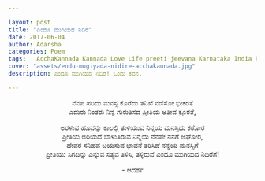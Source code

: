 ```yaml
---

layout: post
title: "ಎಂದೂ ಮುಗಿಯದ ನಿದಿರೆ"
date: 2017-06-04
author: Adarsha
categories: Poem
tags:	AcchaKannada Kannada Love Life preeti jeevana Karnataka India Blog death saavu end
cover: "assets/endu-mugiyada-nidire-acchakannada.jpg"
description: ಎಂದೂ ಮುಗಿಯದ ನಿದಿರೆ! ಒಂದು ಕವನ.

---
```


<p align ="center">ನೆನಪ ಹರಿದು ಮನಸ್ಸ ಕೊರೆದು ತನಿಖೆ ನಡೆಸೋ ಭೀಕರತೆ<br>
ಎದುರು ನಿಂತರು ನಿನ್ನ ಗುರುತಿಸದ ಪ್ರೀತಿಯ ಅತೀವ ಕ್ರೂರತೆ,</p>
<p align ="center">ಅರಳುವ ಹೂವನ್ನು ಕಾಲಲ್ಲಿ ತುಳಿಯುವ ನಿನ್ನಯ ಮನಸ್ಸಿದು ಕಠೋರ<br>
ಪ್ರೀತಿಯ ಅರಿಯದೆ ಬಾಳುತಿರುವ ನಿನ್ನಯ ನೆನಪೇ ನನಗೆ ಅಘೋರ,<br>
ದೇವರ ಸನಿಹವ ಬಯಸುವ ಭಾವನೆ ತರಿಸಿದೆ ನನ್ನಯ ಮನಸ್ಸಿಗೆ<br>
ಪ್ರೀತಿಯು ಸಿಗದಿನ್ನು ಎನ್ನುವ ಸತ್ಯವ ತಿಳಿಸಿ, ತಳ್ಳಿರುವೆ ಎಂದೂ ಮುಗಿಯದ ನಿದಿರೆಗೆ!</p>

<p align ="center">- ಆದರ್ಶ</p>
